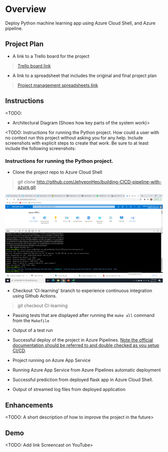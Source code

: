 # Overview

Deploy Python machine learning app using Azure Cloud Shell, and Azure pipeline.

## Project Plan

* A link to a Trello board for the project
> [Trello board link](https://trello.com/b/OsHpFeHa/azure-ci-cd-pipeline-with-ml)

* A link to a spreadsheet that includes the original and final project plan
> [Project management spreadsheets link](https://github.com/JehyeonHeo/building-CICD-pipeline-with-azure/tree/main/Project%20management%20spreadsheets)

## Instructions

<TODO:  
* Architectural Diagram (Shows how key parts of the system work)>

<TODO:  Instructions for running the Python project.  How could a user with no context run this project without asking you for any help.  Include screenshots with explicit steps to create that work. Be sure to at least include the following screenshots:

### Instructions for running the Python project.

* Clone the project repo to Azure Cloud Shell
> git clone http://github.com/JehyeonHeo/building-CICD-pipeline-with-azure.git

<img src="https://github.com/JehyeonHeo/building-CICD-pipeline-with-azure/blob/main/Screenshots/Github-repo-clone-to-Azure-cloud-shell.png?raw=true" title="Project cloned into Azure Cloud Shell"></img><br/>

* Checkout 'CI-learning' branch to experience continuous integration using Github Actions.
> git checkout CI-learning

* Passing tests that are displayed after running the `make all` command from the `Makefile`

* Output of a test run

* Successful deploy of the project in Azure Pipelines.  [Note the official documentation should be referred to and double checked as you setup CI/CD](https://docs.microsoft.com/en-us/azure/devops/pipelines/ecosystems/python-webapp?view=azure-devops).

* Project running on Azure App Service

* Running Azure App Service from Azure Pipelines automatic deployment

* Successful prediction from deployed flask app in Azure Cloud Shell.

* Output of streamed log files from deployed application

## Enhancements

<TODO: A short description of how to improve the project in the future>

## Demo 

<TODO: Add link Screencast on YouTube>


